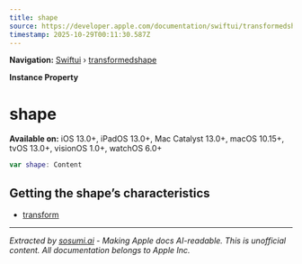 ```yaml
---
title: shape
source: https://developer.apple.com/documentation/swiftui/transformedshape/shape
timestamp: 2025-10-29T00:11:30.587Z
---
```


**Navigation:** [Swiftui](/documentation/swiftui) › [transformedshape](/documentation/swiftui/transformedshape)

**Instance Property**

# shape

**Available on:** iOS 13.0+, iPadOS 13.0+, Mac Catalyst 13.0+, macOS 10.15+, tvOS 13.0+, visionOS 1.0+, watchOS 6.0+

```swift
var shape: Content
```

## Getting the shape’s characteristics

- [transform](/documentation/swiftui/transformedshape/transform)

---

*Extracted by [sosumi.ai](https://sosumi.ai) - Making Apple docs AI-readable.*
*This is unofficial content. All documentation belongs to Apple Inc.*
